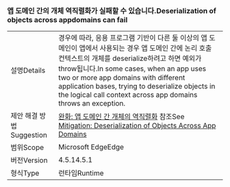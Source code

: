 ### <a name="deserialization-of-objects-across-appdomains-can-fail"></a><span data-ttu-id="9088a-101">앱 도메인 간의 개체 역직렬화가 실패할 수 있습니다.</span><span class="sxs-lookup"><span data-stu-id="9088a-101">Deserialization of objects across appdomains can fail</span></span>

|   |   |
|---|---|
|<span data-ttu-id="9088a-102">설명</span><span class="sxs-lookup"><span data-stu-id="9088a-102">Details</span></span>|<span data-ttu-id="9088a-103">경우에 따라, 응용 프로그램 기반이 다른 둘 이상의 앱 도메인이 앱에서 사용되는 경우 앱 도메인 간에 논리 호출 컨텍스트의 개체를 deserialize하려고 하면 예외가 throw됩니다.</span><span class="sxs-lookup"><span data-stu-id="9088a-103">In some cases, when an app uses two or more app domains with different application bases, trying to deserialize objects in the logical call context across app domains throws an exception.</span></span>|
|<span data-ttu-id="9088a-104">제안 해결 방법</span><span class="sxs-lookup"><span data-stu-id="9088a-104">Suggestion</span></span>|<span data-ttu-id="9088a-105">[완화: 앱 도메인 간 개체의 역직렬화](~/docs/framework/migration-guide/mitigation-deserialization-of-objects-across-app-domains.md) 참조</span><span class="sxs-lookup"><span data-stu-id="9088a-105">See [Mitigation: Deserialization of Objects Across App Domains](~/docs/framework/migration-guide/mitigation-deserialization-of-objects-across-app-domains.md)</span></span>|
|<span data-ttu-id="9088a-106">범위</span><span class="sxs-lookup"><span data-stu-id="9088a-106">Scope</span></span>|<span data-ttu-id="9088a-107">Microsoft Edge</span><span class="sxs-lookup"><span data-stu-id="9088a-107">Edge</span></span>|
|<span data-ttu-id="9088a-108">버전</span><span class="sxs-lookup"><span data-stu-id="9088a-108">Version</span></span>|<span data-ttu-id="9088a-109">4.5.1</span><span class="sxs-lookup"><span data-stu-id="9088a-109">4.5.1</span></span>|
|<span data-ttu-id="9088a-110">형식</span><span class="sxs-lookup"><span data-stu-id="9088a-110">Type</span></span>|<span data-ttu-id="9088a-111">런타임</span><span class="sxs-lookup"><span data-stu-id="9088a-111">Runtime</span></span>|

